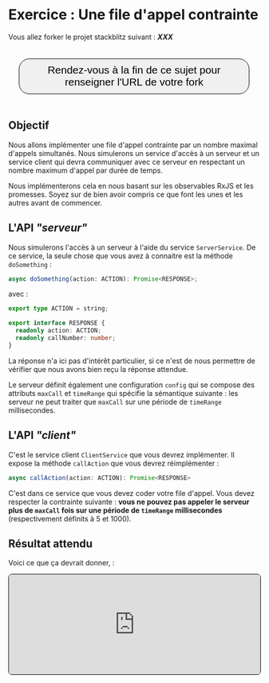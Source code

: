 # Exercice : Une file d'appel contrainte

Vous allez forker le projet stackblitz suivant : ***XXX***

<div style="text-align: center">
    <button click = "window.scrollTo(0, 100000)"
            style = "border-radius: 1em; padding: .5em; font-size: 1.5em; background-color: #f0f0f0; border: 1px solid black; margin: 1em; cursor: pointer;"
    >Rendez-vous à la fin de ce sujet pour renseigner l'URL de votre fork</button>
</div>

## Objectif

Nous allons implémenter une file d'appel contrainte par un nombre maximal d'appels simultanés. Nous simulerons un service d'accès à un serveur et un service client qui devra communiquer avec ce serveur en respectant un nombre maximum d'appel par durée de temps.

Nous implémenterons cela en nous basant sur les observables RxJS et les promesses. Soyez sur de bien avoir compris ce que font les unes et les autres avant de commencer.

## L'API *"serveur"*

Nous simulerons l'accès à un serveur à l'aide du service `ServerService`. De ce service, la seule chose que vous avez à connaitre est la méthode `doSomething` :

```typescript
async doSomething(action: ACTION): Promise<RESPONSE>;
```

avec :

```typescript
export type ACTION = string;

export interface RESPONSE {
  readonly action: ACTION;
  readonly callNumber: number;
}
```

La réponse n'a ici pas d'intérêt particulier, si ce n'est de nous permettre de vérifier que nous avons bien reçu la réponse attendue.

Le serveur définit également une configuration `config` qui se compose des attributs `maxCall` et `timeRange` qui spécifie la sémantique suivante : les serveur ne peut traiter que `maxCall` sur une période de `timeRange` millisecondes.

## L'API *"client"*

C'est le service client `ClientService` que vous devrez implémenter. Il expose la méthode `callAction` que vous devrez réimplémenter :

```typescript
async callAction(action: ACTION): Promise<RESPONSE>
```

C'est dans ce service que vous devez coder votre file d'appel. Vous devez respecter la contrainte suivante : **vous ne pouvez pas appeler le serveur plus de `maxCall` fois sur une période de `timeRange` millisecondes** (respectivement définits à 5 et 1000).

## Résultat attendu

Voici ce que ça devrait donner, :

<iframe src="https://alexdmr.github.io/l3m-2023-2024-rxjs-fifo/"
        style="width: 100%; height: 200px; border: solid black 1px; border-radius: 0.5em; overflow: hidden;"
></iframe>
